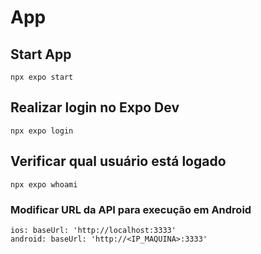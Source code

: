# App

## Start App
```
npx expo start
```

## Realizar login no Expo Dev
```
npx expo login
```

## Verificar qual usuário está logado
```
npx expo whoami
```


### Modificar URL da API para execução em Android
```
ios: baseUrl: 'http://localhost:3333'
android: baseUrl: 'http://<IP_MAQUINA>:3333'
```